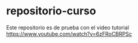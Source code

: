 # repositorio-curso
Este repositorio es de prueba con el video tutorial https://www.youtube.com/watch?v=6zFRoCBRPSc
